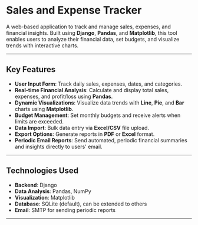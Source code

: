 # Sales and Expense Tracker

A web-based application to track and manage sales, expenses, and financial insights. Built using **Django**, **Pandas**, and **Matplotlib**, this tool enables users to analyze their financial data, set budgets, and visualize trends with interactive charts.

---

## Key Features

- **User Input Form**: Track daily sales, expenses, dates, and categories.
- **Real-time Financial Analysis**: Calculate and display total sales, expenses, and profit/loss using **Pandas**.
- **Dynamic Visualizations**: Visualize data trends with **Line**, **Pie**, and **Bar** charts using **Matplotlib**.
- **Budget Management**: Set monthly budgets and receive alerts when limits are exceeded.
- **Data Import**: Bulk data entry via **Excel/CSV** file upload.
- **Export Options**: Generate reports in **PDF** or **Excel** format.
- **Periodic Email Reports**: Send automated, periodic financial summaries and insights directly to users' email.

---

## Technologies Used

- **Backend**: Django
- **Data Analysis**: Pandas, NumPy
- **Visualization**: Matplotlib
- **Database**: SQLite (default), can be extended to others
- **Email**: SMTP for sending periodic reports

---

